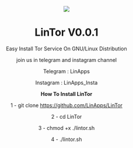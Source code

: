 
<center>
<img src="http://s8.picofile.com/file/8346424584/tor.png">
<center/>


# LinTor V0.0.1
Easy Install Tor Service On GNU/Linux Distribution
<p>
join us in telegram and instagram channel
<p>
Telegram : LinApps
<p>
Instagram : LinApps_Insta 
<p>

<b>How To Install LinTor </b>

1 - git clone https://github.com/LinApps/LinTor
<p>
2 - cd LinTor
<p>
3 - chmod +x ./lintor.sh
<p>
4 - ./lintor.sh

<p>
<p>
<p>
